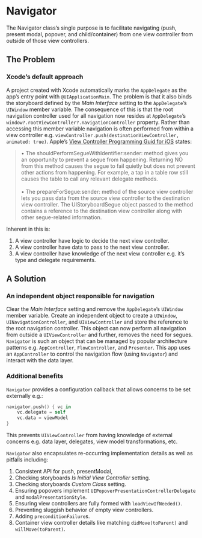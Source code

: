 # Navigator

The Navigator class’s single purpose is to facilitate navigating (push, present modal, popover, and child/container) from one view controller from outside of those view controllers.

## The Problem

### Xcode’s default approach
A project created with Xcode automatically marks the `AppDelegate` as the app’s entry point with `@UIApplicationMain`. The problem is that it also binds the storyboard defined by the *Main Interface* setting to the `AppDelegate`’s `UIWindow` member variable. The consequence of this is that the root navigation controller used for all navigation now resides at `AppDelegate`’s `window?.rootViewController?.navigationController` property. Rather than accessing this member variable navigation is often performed from within a view controller e.g. `viewController.push(destinationViewController, animated: true)`.  Apple’s [View Controller Programming Guid for iOS](https://developer.apple.com/library/archive/featuredarticles/ViewControllerPGforiPhoneOS/index.html#//apple_ref/doc/uid/TP40007457-CH2-SW1) states:

<blockquote>
• The shouldPerformSegueWithIdentifier:sender: method gives you an opportunity to prevent a segue from happening. Returning NO from this method causes the segue to fail quietly but does not prevent other actions from happening. For example, a tap in a table row still causes the table to call any relevant delegate methods.
<br>
<br>
• The prepareForSegue:sender: method of the source view controller lets you pass data from the source view controller to the destination view controller. The UIStoryboardSegue object passed to the method contains a reference to the destination view controller along with other segue-related information.
</blockquote>

Inherent in this is:
1. A view controller have logic to decide the next view controller.
1. A view controller have data to pass to the next view controller.
1. A view controller have knowledge of the next view controller e.g. it’s type and delegate requirements.

## A Solution

### An independent object responsible for navigation

Clear the *Main Interface* setting and remove the `AppDelegate`’s `UIWindow` member variable. Create an independent object to create a `UIWindow`, `UINavigationController`, and `UIViewController` and store the reference to the root navigation controller. This object can now perform all navigation from outside a  `UIViewController` and further, removes the need for segues. `Navigator` is such an object that can be managed by popular architecture patterns e.g. `AppController`, `FlowController`, and `Presenter`. This app uses an `AppController` to control the navigation flow (using `Navigator`) and interact with the data layer.

### Additional benefits

`Navigator` provides a configuration callback that allows concerns to be set externally e.g.:
```swift
navigator.push() { vc in
    vc.delegate = self
    vc.data = viewModel
}
```
This prevents `UIViewController` from having knowledge of external concerns e.g. data layer, delegates, view model transformations, etc.

`Navigator` also encapsulates re-occurring implementation details as well as pitfalls including:
1. Consistent API for push, presentModal,
1. Checking storyboards *Is Initial View Controller* setting.
1. Checking storyboards *Custom Class* setting.
1. Ensuring popovers implement `UIPopoverPresentationControllerDelegate` and `modalPresentationStyle`.
1. Ensuring view controllers are fully formed with `loadViewIfNeeded()`.
1. Preventing sluggish behavior of empty view controllers.
1. Adding `preconditionFailure`s.
1. Container view controller details like matching `didMove(toParent)` and `willMove(toParent)`.
